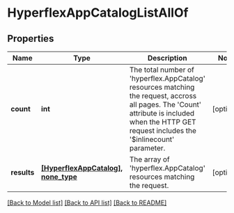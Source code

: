 # HyperflexAppCatalogListAllOf

## Properties
Name | Type | Description | Notes
------------ | ------------- | ------------- | -------------
**count** | **int** | The total number of &#39;hyperflex.AppCatalog&#39; resources matching the request, accross all pages. The &#39;Count&#39; attribute is included when the HTTP GET request includes the &#39;$inlinecount&#39; parameter. | [optional] 
**results** | [**[HyperflexAppCatalog], none_type**](HyperflexAppCatalog.md) | The array of &#39;hyperflex.AppCatalog&#39; resources matching the request. | [optional] 

[[Back to Model list]](../README.md#documentation-for-models) [[Back to API list]](../README.md#documentation-for-api-endpoints) [[Back to README]](../README.md)


